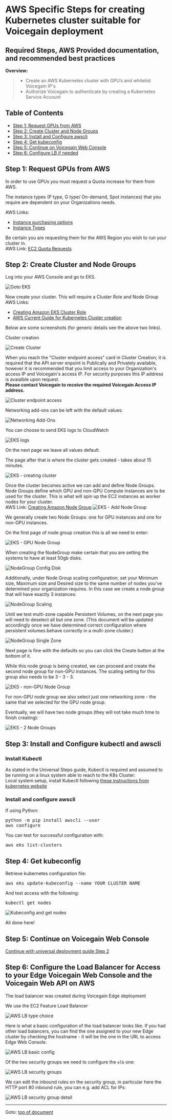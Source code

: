 # <a id="top"></a>AWS Specific Steps for creating Kubernetes cluster suitable for Voicegain deployment
Required Steps, AWS Provided documentation, and recommended best practices
----
**Overview:**
>* Create an AWS Kubernetes cluster with GPU’s and whitelist Voicegain IP's
>* Authorize Voicegain to authenticate by creating a Kubernetes Service Account

## <a id="toc"></a>Table of Contents
- [Step 1: Request GPUs from AWS](#step1)
- [Step 2: Create Cluster and Node Groups](#step2)
- [Step 3: Install and Configure awscli](#step3)
- [Step 4: Get kubeconfig](#step4)
- [Step 5: Continue on Voicegain Web Console](#step5)
- [Step 6: Configure LB if needed](#step6)

## <a id="step1"></a>Step 1: Request GPUs from AWS
In order to use GPUs you must request a Quota increase for them from AWS.

The instance types (P type, G type/ On-demand, Spot instances) that you require are dependent on your Organizations needs.  

AWS Links: 
* [Instance purchasing options](https://docs.aws.amazon.com/AWSEC2/latest/UserGuide/instance-purchasing-options.html)
* [Instance Types](https://aws.amazon.com/ec2/instance-types/)

Be certain you are requesting them for the AWS Region you wish to run your cluster in.  
AWS Link: [EC2 Quota Requests](https://console.aws.amazon.com/servicequotas/home/services/ec2/quotas)

## <a id="step2"></a>Step 2: Create Cluster and Node Groups

Log into your AWS Console and go to EKS.

![Goto EKS](./AWS-EKS.PNG)

Now create your cluster. This will require a Cluster Role and Node Group  
AWS Links: 
* [Creating Amazon EKS Cluster Role](https://docs.aws.amazon.com/eks/latest/userguide/service_IAM_role.html#create-service-role)  
* [AWS Current Guide for Kubernetes Cluster creation](https://docs.aws.amazon.com/eks/latest/userguide/create-cluster.html)  

Below are some screenshots (for generic details see the above two links).

Cluster creation

![Create Cluster](./AWS-1a.png)


When you reach the "Cluster endpoint access" card in Cluster Creation; it is required that the API server enpoint is Publically and Privately available, 
however it is recommended that you limit access to your Organization's access IP and Voicegain's access IP. For security purposes this IP address is avaialble upon request.  
**Please contact Voicegain to receive the required Voicegain Access IP address.**

![Cluster endpoint access](./AWS-2a.png)

Networking add-ons can be left with the default values:

![Networking Add-Ons](./AWs-net-add-ons.PNG)

You can choose to send EKS logs to CloudWatch

![EKS logs](./AWS-ctrl-plane-log.PNG)

On the next page we leave all values default.

The page after that is where the cluster gets created - takes about 15 minutes.

![EKS - creating cluster](./EKS-creating.PNG)

Once the cluster becomes active we can add and define Node Groups.
Node Groups define which GPU and non-GPU Compute Instances are to be used for the cluster. This is what will spin up the EC2 instances as worker nodes for your cluster.  
AWS Link: [Creating Amazon Node Group](https://docs.aws.amazon.com/eks/latest/userguide/create-managed-node-group.html)
![EKS - Add Node Group](./AWS-add-node-group.PNG)

We generally create two Node Groups: one for GPU instances and one for non-GPU instances.

On the first page of node group creation this is all we need to enter:

![EKS - GPU Node Group](./AWS-GPU-node-group.PNG)

When creating the NodeGroup make certain that you are setting the systems to have at least 50gb disks.

![NodeGroup Config Disk](./AWS-2b.png)

Additionally, under Node Group scaling configuration; set your Minimum size, Maximum size and Desired size to the same number of nodes you've determined your organization requires. In this case we create a node group that will have exactly 3 instances:

![NodeGroup Scaling](./AWS-2c.png)

Until we test multi-zone capable Persistent Volumes, on the next page you will need to deselect all but one zone. (This document will be updated accordingly once we have determined correct configuration where persistent volumes behave correctly in a multi-zone cluster.)

![NodeGroup Single Zone](./AWS-single-zone.PNG)

Next page is fine with the defaults so you can click the Create button at the bottom of it. 

While this node group is being created, we can proceed and create the second node group for non-GPU instances. The scaling setting for this group also needs to be 3 - 3 - 3.

![EKS - non-GPU Node Group](./AWS-non-GPU-node-group.PNG)

For non-GPU node group we also select just one networking zone - the same that we selected for the GPU node group.

Eventually, we will have two node groups (they will not take much time to finish creating):

![EKS - 2 Node Groups](./AWS-2-node-grp-creating.PNG)

## <a id="step3"></a>Step 3: Install and Configure kubectl and awscli
### Install Kubectl

As stated in the Universal Steps guide, Kubectl is required and assumed to be running on a linux system able to reach to the K8s Cluster:  
Local system setup, install Kubectl following [these instructions from kubernetes website](https://kubernetes.io/docs/tasks/tools/install-kubectl/)

### Install and configure awscli

If using Python: 
<pre>
python -m pip install awscli --user
aws configure
</pre>
You can test for successful configuration with:
<pre>
aws eks list-clusters
</pre>

## <a id="step4"></a>Step 4: Get kubeconfig

Retrieve kubernetes configuration file:
<pre>
aws eks update-kubeconfig --name YOUR_CLUSTER_NAME
</pre>
And test access with the following:  
<pre>
kubectl get nodes
</pre>

![Kubeconfig and get nodes](./AWS-kube-list-nodes.PNG)

All done here!

## <a id="step5"></a>Step 5: Continue on Voicegain Web Console 

[Continue with universal deployment guide Step 2](./universal-deployment-guide.md#Step2)

## <a id="step6"></a>Step 6: Configure the Load Balancer for Access to your Edge Voicegain Web Console and the Voicegain Web API on AWS

The load balancer was created during Voicegain Edge deployment

We use the EC2 Feature Load Balancer

![AWS LB type choice](./AWS-which-LB.PNG)

Here is what a basic configuration of the load balancer looks like. 
If you had other load balancers, you can find the one assigned to your new Edge cluster by checking the hostname - it will be the one in the URL to access Edge Web Console.

![AWS LB basic config](./AWS-LB-basic-conf.PNG)

Of the two security groups we need to configure the `elb` one:

![AWS LB security groups](./AWS-LB-elb-sec-grp.PNG)

We can edit the inbound rules on the security group, in particular here the HTTP port 80 inbound rule, you can e.g. add ACL for IPs:

![AWS LB security group detail ](./AWS-LB-elb-sec-grp-detail.PNG)

---
Goto: [top of document](#top)
